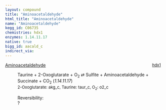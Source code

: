 ```yaml
---
layout: compound
title: "Aminoacetaldehyde"
html_title: "Aminoacetaldehyde"
name: "Aminoacetaldehyde"
kegg_id: C06735
chemistries: hdx1
enzymes: 1.14.11.17
native: true
bigg_id: aacald_c
indirect_via:
---
```

<dl><dt class='rs-product'><a href='{{ site.url }}{{ site.baseurl }}/compounds/C06735' class='link-dark' data-bs-toggle='tooltip' data-bs-html='true' data-bs-title='KEGG: C06735'>Aminoacetaldehyde</a><span style='float: right; max-width: 40%'><a href='{{ site.url }}{{ site.baseurl }}/chemistries/hdx1' class='link-dark opacity-50' style='font-size: small; word-wrap: anywhere;'>hdx1</a></span></dt><dd><p>Taurine + 2-Oxoglutarate + O<sub>2</sub> &#8644; Sulfite + Aminoacetaldehyde + Succinate + CO<sub>2</sub> (<i>1.14.11.17</i>)<br /><span style='font-size: small;'><span data-bs-toggle='tooltip' data-bs-html='true' data-bs-title='KEGG: C00026'>2-Oxoglutarate</span>: akg_c, <span data-bs-toggle='tooltip' data-bs-html='true' data-bs-title='KEGG: C00245'>Taurine</span>: taur_c, <span data-bs-toggle='tooltip' data-bs-html='true' data-bs-title='KEGG: C00007'>O<sub>2</sub></span>: o2_c</span><br /><div class="reversibility_info">Reversibility: <div class="progress"><div class="progress-bar bg-light" role="progressbar" style="width: 100%" aria-valuenow="0" aria-valuemin="0" aria-valuemax="100"></div></div><span>?</span><div class="progress"><div class="progress-bar bg-light" role="progressbar" style="width: 100%" aria-valuenow="0" aria-valuemin="0" aria-valuemax="10"></div></div></div></p><dl></dl></dd></dl>